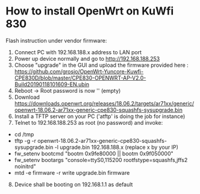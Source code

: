 # How to install OpenWrt on KuWfi 830


Flash instruction under vendor firmware:

1. Connect PC with 192.168.188.x address to LAN port
2. Power up device normally and go to http://192.168.188.253
3. Choose "upgrade" in the GUI and upload the firmware provided here : https://github.com/grosjo/OpenWrt-Yuncore-Kuwfi-CPE830D/blob/master/CPE830-OPENWRT-AP-V2.0-Build20190118101609-EN.ubin
4. Reboot -> Root password is now '' (empty)
5. Download https://downloads.openwrt.org/releases/18.06.2/targets/ar71xx/generic/openwrt-18.06.2-ar71xx-generic-cpe830-squashfs-sysupgrade.bin
6. Install a TFTP server on your PC ('atftp' is doing the job for instance)
7. Telnet to 192.168.188.253 as root (no password) and invoke:
- cd /tmp
- tftp -g -r openwrt-18.06.2-ar71xx-generic-cpe830-squashfs-sysupgrade.bin -l upgrade.bin 192.168.188.x (replace x by your IP)
- fw_setenv bootcmd "bootm 0x9fe80000 || bootm 0x9f050000"
- fw_setenv bootargs "console=ttyS0,115200 rootfstype=squashfs,jffs2 noinitrd"
- mtd -e firmware -r write upgrade.bin firmware
8. Device shall be booting on 192.168.1.1 as default
